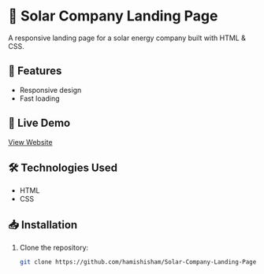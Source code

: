 
# 🚀 Solar Company Landing Page

A responsive landing page for a solar energy company built with HTML & CSS.

## 🌟 Features
- Responsive design
- Fast loading

## 🔗 Live Demo
[View Website](https://hamishisham.github.io/Solar-Company-Landing-Page/)

## 🛠️ Technologies Used
- HTML
- CSS

## 📥 Installation
1. Clone the repository:
   ```sh
   git clone https://github.com/hamishisham/Solar-Company-Landing-Page.git
